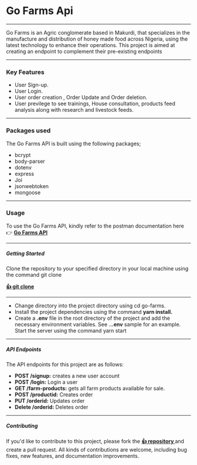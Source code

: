 # Go Farms Api
---
Go Farms is an Agric conglomerate based in Makurdi, that specializes in the manufacture and distribution of honey made food across Nigeria, using the latest technology to enhance their operations. This project is aimed at creating an endpoint to complement their pre-existing endpoints

---

### Key Features

- User Sign-up.
- User Login.
- User order creation , Order Update and Order deletion. 
- User previlege to see trainings, House consultation, products feed analysis along with research and livestock feeds.
---

### Packages used
The Go Farms API is built using the following packages;

- bcrypt
- body-parser
- dotenv
- express
- Joi
- jsonwebtoken
- mongoose
---

### Usage
To use the Go Farms API, kindly refer to the postman documentation here 👉 **[Go Farms API](https://documenter.getpostman.com/view/25826735/2s93RKzFfV
)**

---

##### Getting Started

Clone the repository to your specified directory in your local machine using the command git clone

**[👍 git clone ](https://github.com/Holluhshorlarh/GO_FARMS_CONGLOMERATE.git)**

---
- Change directory into the project directory using cd go-farms.
- Install the project dependencies using the command **yarn install.**
- Create a **.env** file in the root directory of the project and add the necessary environment variables. See .**..env** sample for an example.
Start the server using the command yarn start

---

##### API Endpoints
The API endpoints for this project are as follows:

- **POST /signup:** creates a new user account
- **POST /login:** Login a user
- **GET /farm-products:** gets all farm products available for sale.
- **POST /productid:** Creates order
- **PUT /orderid:** Updates order
- **Delete /orderid:** Deletes order

---

##### Contributing
If you'd like to contribute to this project, please fork the **[👍 repository ](https://github.com/Holluhshorlarh/GO_FARMS_CONGLOMERATE.git)** and create a pull request. All kinds of contributions are welcome, including bug fixes, new features, and documentation improvements.